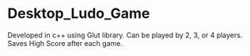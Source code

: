 # Desktop_Ludo_Game
Developed in c++ using Glut library. Can be played by 2, 3, or 4 players. Saves High Score after each game. 
